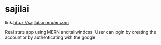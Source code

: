# sajilai
link:https://sajilai.onrender.com


Real state app using MERN and tailwindcss 
-User can login by creating the account or by authenticating with the google

